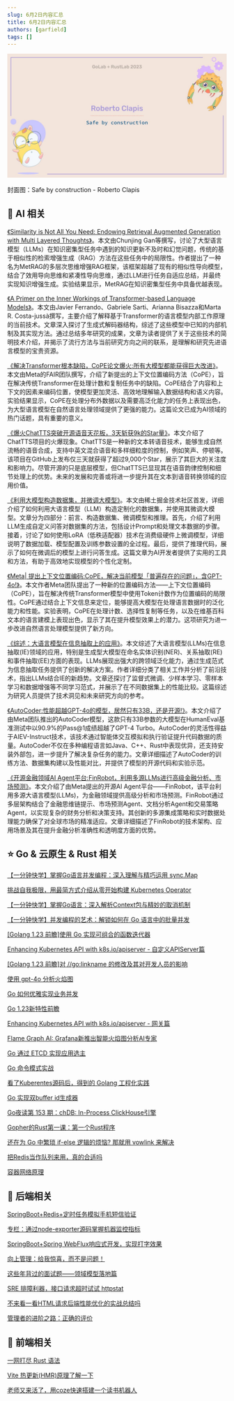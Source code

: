 ```yaml
---
slug: 6月2日内容汇总
title: 6月2日内容汇总
authors: [garfield]
tags: []
---
```


![alt text](maxresdefault.jpg)

封面图：Safe by construction - Roberto Clapis

## 🌟 AI 相关

[《Similarity is Not All You Need: Endowing Retrieval Augmented Generation with Multi Layered Thoughts》](https://arxiv.org/pdf/2405.19893)。本文由Chunjing Gan等撰写，讨论了大型语言模型（LLMs）在知识密集型任务中遇到的知识更新不及时和幻觉问题，传统的基于相似性的检索增强生成（RAG）方法在这些任务中的局限性。作者提出了一种名为MetRAG的多层次思维增强RAG框架，该框架超越了现有的相似性导向模型，结合了效用导向思维和紧凑性导向思维，通过LLM进行任务自适应总结，并最终实现知识增强生成。实验结果显示，MetRAG在知识密集型任务中具备优越表现。

[《A Primer on the Inner Workings of Transformer-based Language Models》](https://arxiv.org/pdf/2405.00208)。本文由Javier Ferrando、Gabriele Sarti、Arianna Bisazza和Marta R. Costa-jussà撰写，主要介绍了解释基于Transformer的语言模型内部工作原理的当前技术。文章深入探讨了生成式解码器结构，综述了这些模型中已知的内部机制及其实现方法。通过总结多年研究的成果，文章为读者提供了关于这些技术的简明技术介绍，并揭示了流行方法与当前研究方向之间的联系，是理解和研究先进语言模型的宝贵资源。

[《解决Transformer根本缺陷，CoPE论文爆火:所有大模型都能获得巨大改进》](https://mp.weixin.qq.com/s/JxB6JU6MxO3709mkg7penw)。本文由Meta的FAIR团队撰写，介绍了新提出的上下文位置编码方法（CoPE），旨在解决传统Transformer在处理计数和复制任务中的缺陷。CoPE结合了内容和上下文的因素来编码位置，使模型更加灵活、高效地理解输入数据结构和语义内容。实验结果显示，CoPE在处理分布外数据以及需要高泛化能力的任务上表现出色，为大型语言模型在自然语言处理领域提供了更强的能力。这篇论文已成为AI领域的热门话题，具有重要的意义。

[《爆火ChatTTS突破开源语音天花板，3天斩获9k的Star量》](https://mp.weixin.qq.com/s/O6a5LdjH-2LGR5tep3uUeg)。本文介绍了ChatTTS项目的火爆现象。ChatTTS是一种新的文本转语音技术，能够生成自然流畅的语音合成，支持中英文混合语音和多样细粒度的控制，例如笑声、停顿等。该项目在GitHub上发布仅三天就获得了超过9,000个Star，展示了其巨大的关注度和影响力。尽管开源的只是底层模型，但ChatTTS已显现其在语音韵律控制和细节处理上的优势。未来的发展和完善或将进一步提升其在文本到语音转换领域的应用价值。

[《利用大模型构造数据集，并微调大模型》](https://mp.weixin.qq.com/s/iC5w0Ox-xk5KLnyEgb1Qew)。本文由稀土掘金技术社区首发，详细介绍了如何利用大语言模型（LLM）构造定制化的数据集，并使用其微调大模型。文章分为四部分：前言、构造数据集、微调模型和推理。首先，介绍了利用LLM生成自定义问答对数据集的方法，包括设计Prompt和处理文本数据的步骤。接着，讨论了如何使用LoRA（低秩适配器）技术在消费级硬件上微调模型，详细说明了数据加载、模型配置及训练参数设置的全过程。最后，提供了推理代码，展示了如何在微调后的模型上进行问答生成。这篇文章为AI开发者提供了实用的工具和方法，有助于高效地实现模型的个性化定制。

[《Meta| 提出上下文位置编码:CoPE，解决当前模型「普遍存在的问题」，含GPT-4o!》](https://mp.weixin.qq.com/s/xUJXxP6DQGqb6xrmTKKlgQ)。本文作者Meta团队提出了一种新的位置编码方法——上下文位置编码（CoPE），旨在解决传统Transformer模型中使用Token计数作为位置编码的局限性。CoPE通过结合上下文信息来定位，能够提高大模型在处理语言数据时的泛化能力和性能。实验表明，CoPE在处理计数、选择性复制等任务，以及在维基百科文本的语言建模上表现出色，显示了其在提升模型效果上的潜力。这项研究为进一步改进自然语言处理模型提供了新方向。

[《综述：大语言模型在信息抽取上的应用》](https://mp.weixin.qq.com/s/sPeA9Vfip0Hv_8xDpb8zVw)。本文综述了大语言模型(LLMs)在信息抽取(IE)领域的应用，特别是生成型大模型在命名实体识别(NER)、关系抽取(RE)和事件抽取(EE)方面的表现。LLMs展现出强大的跨领域泛化能力，通过生成范式为信息抽取任务提供了创新的解决方案。作者详细分类了相关工作并分析了前沿技术，指出LLMs结合IE的新趋势。文章还探讨了监督式微调、少样本学习、零样本学习和数据增强等不同学习范式，并展示了在不同数据集上的性能比较。这篇综述为研究人员提供了技术洞见和未来研究方向的参考。

[《AutoCoder:性能超越GPT-4o的模型，居然只有33B，还是开源!》](https://mp.weixin.qq.com/s/Tp9W0RR_rfeuv24ma67k0w)。本文介绍了由Meta团队推出的AutoCoder模型，这款只有33B参数的大模型在HumanEval基准测试中以90.9%的Pass@1成绩超越了GPT-4 Turbo。AutoCoder的灵活性得益于AIEV-Instruct技术，该技术通过智能体交互模拟和执行验证提升代码数据的质量。AutoCoder不仅在多种编程语言如Java、C++、Rust中表现优异，还支持安装外部包，进一步提升了解决复杂任务的能力。文章详细描述了AutoCoder的训练方法、数据集构建以及性能对比，并提供了模型的开源代码和实验示范。

[《开源金融领域AI Agent平台:FinRobot，利用多源LLMs进行高级金融分析、市场预测》](https://mp.weixin.qq.com/s/aJP-MgZ_8ZJeu3zxEuSGAA)。本文介绍了由Meta提出的开源AI Agent平台——FinRobot，该平台利用多源大语言模型(LLMs)，为金融领域提供高级分析和市场预测。FinRobot通过多层架构结合了金融思维链提示、市场预测Agent、文档分析Agent和交易策略Agent，以实现复杂的财务分析和决策支持。其创新的多源集成策略和实时数据处理能力确保了对全球市场的精准适应。文章详细描述了FinRobot的技术架构、应用场景及其在提升金融分析准确性和透明度方面的优势。

## ⭐️ Go & 云原生 & Rust 相关

[【一分钟快学】掌握Go语言并发编程：深入理解与精巧运用 sync.Map](https://juejin.cn/post/7343915092100431906)

[挑战自我极限，用最简方式介绍从零开始构建 Kubernetes Operator](https://juejin.cn/post/7343814405442502694)

[【一分钟快学】掌握Go语言：深入解析Context包与精妙的取消机制](https://juejin.cn/post/7351584333613727798)

[【一分钟快学】并发编程的艺术：解锁如何在 Go 语言中的批量并发](https://juejin.cn/post/7344916114204196901)

[\[Golang 1.23 前瞻\]使用 Go 实现可组合的函数迭代器](https://mp.weixin.qq.com/s/kT_yBR4l1kToawVzey7syA)

[Enhancing Kubernetes API with k8s.io/apiserver - 自定义APIServer篇](https://mp.weixin.qq.com/s/raFDnbkWU4G8Mvng1yo_8g)

[\[Golang 1.23 前瞻\]对 //go:linkname 的修改及其对开发人员的影响](https://mp.weixin.qq.com/s/nSUQgY9Rx47ZywhJQyh4Ew)

[使用 gpt-4o 分析火焰图](https://mp.weixin.qq.com/s/3aw5sMsMW8MA_pJxlhMFbQ)

[Go 如何优雅实现业务并发](https://mp.weixin.qq.com/s/0JS7XWcpRauj14xWGWopFw)

[Go 1.23新特性前瞻](https://mp.weixin.qq.com/s/c7UuQetStkA7Tw2DLfMjvA)

[Enhancing Kubernetes API with k8s.io/apiserver - 网关篇](https://mp.weixin.qq.com/s/Wf49LyLs-avTLb5k4DHD0w)

[Flame Graph AI: Grafana新推出智能火焰图分析AI专家](https://mp.weixin.qq.com/s/4B82xP0uMLoK8Q_ETcQfFg)

[Go 通过 ETCD 实现应用选主](https://mp.weixin.qq.com/s/C0b-VqlKtrwApVHtVGy6yA)

[Go 命令模式实战](https://mp.weixin.qq.com/s/S5YqeiFb4T9q-9DRpBtlRw)

[看了Kuberentes源码后，得到的 Golang 工程化实践](https://mp.weixin.qq.com/s/OHb8ODD8x43pCBZVTfmA1Q)

[Go 实现双buffer id生成器](https://mp.weixin.qq.com/s/cPLozuxxGOZbwsGUxFdoFw)

[Go夜读第 153 期：chDB: In-Process ClickHouse引擎](https://mp.weixin.qq.com/s/maaE3R7S-pfPgEHk3-BlyA)

[Gopher的Rust第一课：第一个Rust程序](https://mp.weixin.qq.com/s/Y6XBCh6dhKvnbN03B5QB0Q)

[还在为 Go 中繁琐 if-else 逻辑的烦恼? 那就用 vowlink 来解决](https://mp.weixin.qq.com/s/mRLIGYqq_R9G4G-FGdvWlg)

[把Redis当作队列来用，真的合适吗](https://mp.weixin.qq.com/s/_IpkHrU0w4ATtMat68Rknw)

[容器网络原理](https://mp.weixin.qq.com/s/mtyaQLiaf8Lhye18QSBwIg)

## 📒 后端相关

[SpringBoot+Redis+定时任务模拟手机短信验证](https://mp.weixin.qq.com/s/aYwBOnC2Q3DRLtngiMzSTA)

[专栏：通过node-exporter源码掌握机器监控指标](https://mp.weixin.qq.com/s/Kt-m7nvWdtLAUV-lMnu95A)

[SpringBoot+Spring WebFlux响应式开发，实现打字效果](https://mp.weixin.qq.com/s/EQeRqt9kP33V0AYRPhk0_A)

[向上管理：给我惊喜，而不是问题！](https://mp.weixin.qq.com/s/XoyXeVZs66udzhxakXVTjw)

[这些年背过的面试题——领域模型落地篇](https://mp.weixin.qq.com/s/8i3D-ppX5lYxpLO34L2eVw)

[SRE 排障利器，接口请求超时试试 httpstat](https://mp.weixin.qq.com/s/RkGnDwjvLiBVFUXsu89U5g)

[不来看一看HTML请求后端性能优化的实战总结吗](https://mp.weixin.qq.com/s/06eND-fUGQ7Y6gwJxmvwQQ)

[管理者的进阶之路：正确的评价](https://mp.weixin.qq.com/s/4APCJVcxyiKj5Xe4ns2PVw)

## 📒 前端相关

[一网打尽 Rust 语法](https://mp.weixin.qq.com/s/AF-G4ZcfKO6stiZil5lS0A)

[Vite 热更新(HMR)原理了解一下](https://mp.weixin.qq.com/s/_bcZOmLVgH9Ea4Iu0tcorw)

[老师又来活了，用coze快速搭建一个读书机器人](https://mp.weixin.qq.com/s/X6ZMokNSAsBpqdiE17BFrA)
